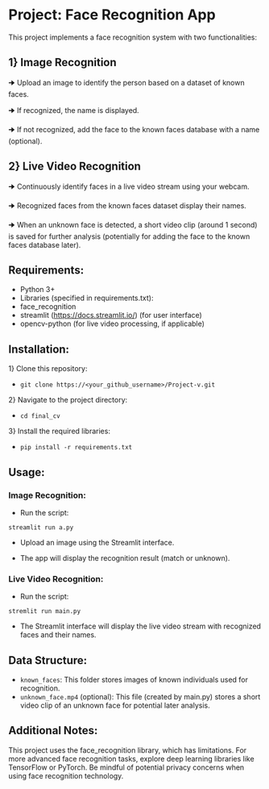 # Project: Face Recognition App

This project implements a face recognition system with two functionalities:

## 1} Image Recognition

🠊 Upload an image to identify the person based on a dataset of known faces.

🠊 If recognized, the name is displayed.

🠊 If not recognized, add the face to the known faces database with a name (optional).

## 2} Live Video Recognition

🠊 Continuously identify faces in a live video stream using your webcam.

🠊 Recognized faces from the known faces dataset display their names.

🠊 When an unknown face is detected, a short video clip (around 1 second) is saved for further analysis (potentially for adding the face to the known faces database later).

## Requirements:

* Python 3+
* Libraries (specified in requirements.txt):
* face_recognition
* streamlit (https://docs.streamlit.io/) (for user interface)
* opencv-python (for live video processing, if applicable)

## Installation:

1} Clone this repository:

* ```git clone https://<your_github_username>/Project-v.git```

2} Navigate to the project directory:

* ```cd final_cv```

3} Install the required libraries:

* ```pip install -r requirements.txt```

## Usage:

### Image Recognition:

* Run the script:

```streamlit run a.py```

* Upload an image using the Streamlit interface.

* The app will display the recognition result (match or unknown).

### Live Video Recognition:

* Run the script:

```stremlit run main.py```

* The Streamlit interface will display the live video stream with recognized faces and their names.

## Data Structure:

* ```known_faces```: This folder stores images of known individuals used for recognition.
* ```unknown_face.mp4``` (optional): This file (created by main.py) stores a short video clip of an unknown face for potential later analysis.

## Additional Notes:

This project uses the face_recognition library, which has limitations. For more advanced face recognition tasks, explore deep learning libraries like TensorFlow or PyTorch.
Be mindful of potential privacy concerns when using face recognition technology.
